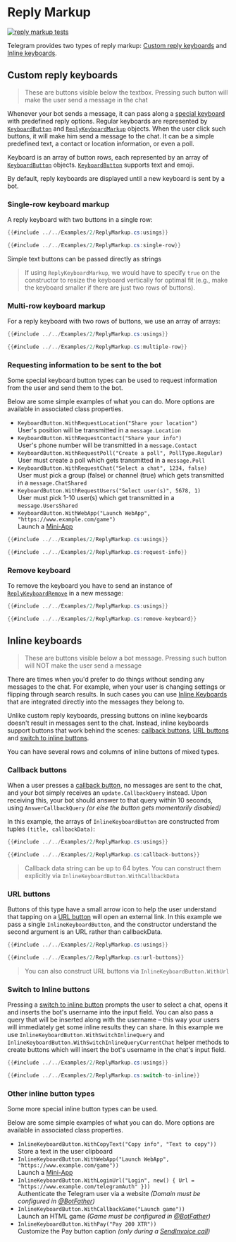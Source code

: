 # Reply Markup

[![reply markup tests](https://img.shields.io/badge/Examples-Reply_Markup-green.svg?style=flat-square)](https://github.com/TelegramBots/Telegram.Bot/blob/master/test/Telegram.Bot.Tests.Integ/ReplyMarkup/ReplyMarkupTests.cs)

Telegram provides two types of reply markup: [Custom reply keyboards](#custom-reply-keyboards) and [Inline keyboards](#inline-keyboards).

## Custom reply keyboards

> These are buttons visible below the textbox. Pressing such button will make the user send a message in the chat

Whenever your bot sends a message, it can pass along a [special keyboard](https://core.telegram.org/bots/features#keyboards) with predefined reply options.
Regular keyboards are represented by [`KeyboardButton`] and [`ReplyKeyboardMarkup`] objects. 
When the user click such buttons, it will make him send a message to the chat.
It can be a simple predefined text, a contact or location information, or even a poll.

Keyboard is an array of button rows, each represented by an array of [`KeyboardButton`] objects. [`KeyboardButton`] supports text and emoji.

By default, reply keyboards are displayed until a new keyboard is sent by a bot.

### Single-row keyboard markup

A reply keyboard with two buttons in a single row:

```c#
{{#include ../../Examples/2/ReplyMarkup.cs:usings}}

{{#include ../../Examples/2/ReplyMarkup.cs:single-row}}
```

Simple text buttons can be passed directly as strings
> If using `ReplyKeyboardMarkup`, we would have to specify `true` on the constructor to resize the keyboard vertically for optimal fit (e.g., make the keyboard smaller if there are just two rows of buttons).

### Multi-row keyboard markup

For a reply keyboard with two rows of buttons, we use an array of arrays:

```c#
{{#include ../../Examples/2/ReplyMarkup.cs:usings}}

{{#include ../../Examples/2/ReplyMarkup.cs:multiple-row}}
```

### Requesting information to be sent to the bot

Some special keyboard button types can be used to request information from the user and send them to the bot.

Below are some simple examples of what you can do. More options are available in associated class properties.
- `KeyboardButton.WithRequestLocation("Share your location")`  
	User's position will be transmitted in a `message.Location`
- `KeyboardButton.WithRequestContact("Share your info")`  
	User's phone number will be transmitted in a `message.Contact`
- `KeyboardButton.WithRequestPoll("Create a poll", PollType.Regular)`  
	User must create a poll which gets transmitted in a `message.Poll`
- `KeyboardButton.WithRequestChat("Select a chat", 1234, false)`  
	User must pick a group (false) or channel (true) which gets transmitted in a `message.ChatShared`
- `KeyboardButton.WithRequestUsers("Select user(s)", 5678, 1)`  
	User must pick 1-10 user(s) which get transmitted in a `message.UsersShared`  
- `KeyboardButton.WithWebApp("Launch WebApp", "https://www.example.com/game")`   
	Launch a [Mini-App](../4/webapps.md)

```c#
{{#include ../../Examples/2/ReplyMarkup.cs:usings}}

{{#include ../../Examples/2/ReplyMarkup.cs:request-info}}
```

### Remove keyboard

To remove the keyboard you have to send an instance of [`ReplyKeyboardRemove`] in a new message:

```c#
{{#include ../../Examples/2/ReplyMarkup.cs:usings}}

{{#include ../../Examples/2/ReplyMarkup.cs:remove-keyboard}}
```

## Inline keyboards

> These are buttons visible below a bot message. Pressing such button will NOT make the user send a message

There are times when you'd prefer to do things without sending any messages to the chat. For example, when your user is changing settings or flipping through search results. In such cases you can use [Inline Keyboards] that are integrated directly into the messages they belong to.

Unlike custom reply keyboards, pressing buttons on inline keyboards doesn't result in messages sent to the chat. Instead, inline keyboards support buttons that work behind the scenes: [callback buttons](#callback-buttons), [URL buttons](#url-buttons) and [switch to inline buttons](#switch-to-inline-buttons).

You can have several rows and columns of inline buttons of mixed types.

### Callback buttons

When a user presses a [callback button], no messages are sent to the chat, and your bot simply receives an `update.CallbackQuery` instead.
Upon receiving this, your bot should answer to that query within 10 seconds, using `AnswerCallbackQuery` _(or else the button gets momentarily disabled)_

In this example, the arrays of `InlineKeyboardButton` are constructed from tuples `(title, callbackData)`:

```c#
{{#include ../../Examples/2/ReplyMarkup.cs:usings}}

{{#include ../../Examples/2/ReplyMarkup.cs:callback-buttons}}
```

> Callback data string can be up to 64 bytes. You can construct them explicitly via `InlineKeyboardButton.WithCallbackData`

### URL buttons

Buttons of this type have a small arrow icon to help the user understand that tapping on a [URL button] will open an external link.
In this example we pass a single `InlineKeyboardButton`, and the constructor understand the second argument is an URL rather than callbackData.

```c#
{{#include ../../Examples/2/ReplyMarkup.cs:usings}}

{{#include ../../Examples/2/ReplyMarkup.cs:url-buttons}}
```

> You can also construct URL buttons via `InlineKeyboardButton.WithUrl`

### Switch to Inline buttons

Pressing a [switch to inline button] prompts the user to select a chat, opens it and inserts the bot's username into the input field. You can also pass a query that will be inserted along with the username – this way your users will immediately get some inline results they can share. In this example we use `InlineKeyboardButton.WithSwitchInlineQuery` and `InlineKeyboardButton.WithSwitchInlineQueryCurrentChat` helper methods to create buttons which will insert the bot's username in the chat's input field.

```c#
{{#include ../../Examples/2/ReplyMarkup.cs:usings}}

{{#include ../../Examples/2/ReplyMarkup.cs:switch-to-inline}}
```

### Other inline button types

Some more special inline button types can be used.

Below are some simple examples of what you can do. More options are available in associated class properties.
- `InlineKeyboardButton.WithCopyText("Copy info", "Text to copy"))`   
	Store a text in the user clipboard
- `InlineKeyboardButton.WithWebApp("Launch WebApp", "https://www.example.com/game"))`   
	Launch a [Mini-App](../4/webapps.md)
- `InlineKeyboardButton.WithLoginUrl("Login", new() { Url = "https://www.example.com/telegramAuth" }))`   
	Authenticate the Telegram user via a website _(Domain must be configured in [@BotFather])_
- `InlineKeyboardButton.WithCallbackGame("Launch game"))`   
	Launch an HTML game _(Game must be configured in [@BotFather])_
- `InlineKeyboardButton.WithPay("Pay 200 XTR"))`   
	Customize the Pay button caption _(only during a [SendInvoice call](../4/payments.md))_


[`ReplyKeyboardMarkup`]: https://core.telegram.org/bots/api/#replykeyboardmarkup
[`KeyboardButton`]: https://core.telegram.org/bots/api/#keyboardbutton
[Inline Keyboards]: https://core.telegram.org/bots/features#inline-keyboards
[callback button]: https://core.telegram.org/bots/2-0-intro#callback-buttons
[URL button]: https://core.telegram.org/bots/2-0-intro#url-buttons
[switch to inline button]: https://core.telegram.org/bots/2-0-intro#switch-to-inline-buttons
[`ReplyKeyboardRemove`]: https://core.telegram.org/bots/api#replykeyboardremove
[@BotFather]: https://t.me/botfather
